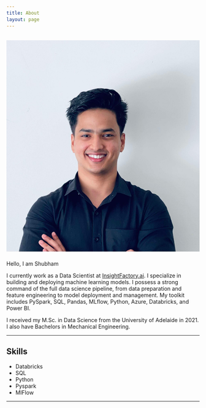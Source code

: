 ```yaml
---
title: About
layout: page
---
```

![Profile Image](assets/images/PI_SG.jpg)
---
Hello, I am Shubham 

I currently work as a Data Scientist at [InsightFactory.ai](https://insightfactory.ai/). I specialize in building and deploying machine learning models. I possess a strong command of the full data science pipeline, from data preparation and feature engineering to model deployment and management.  My toolkit includes PySpark, SQL, Pandas, MLflow, Python, Azure, Databricks, and Power BI.

I received my M.Sc. in Data Science from the University of Adelaide in 2021. I also have Bachelors in Mechanical Engineering. 

---

<h2>Skills</h2>
<ul class="skill-list">
	<li>Databricks</li>
	<li>SQL</li>
	<li>Python</li>
	<li>Pyspark</li>
	<li>MlFlow</li>
</ul>

---